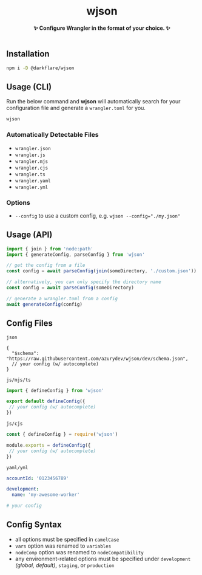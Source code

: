 <div align='center'>
<h1>wjson</h1>
<b>✨ Configure Wrangler in the format of your choice. ✨</b>
</br>
</br>
</div>

## Installation

```bash
npm i -D @darkflare/wjson
```

## Usage (CLI)

Run the below command and **wjson** will automatically search for your configuration file and generate a `wrangler.toml` for you.

```bash
wjson
```

### Automatically Detectable Files

- `wrangler.json`
- `wrangler.js`
- `wrangler.mjs`
- `wrangler.cjs`
- `wrangler.ts`
- `wrangler.yaml`
- `wrangler.yml`

### Options

- `--config` to use a custom config, e.g. `wjson --config="./my.json"`

## Usage (API)

```javascript
import { join } from 'node:path'
import { generateConfig, parseConfig } from 'wjson'

// get the config from a file
const config = await parseConfig(join(someDirectory, './custom.json'))

// alternatively, you can only specify the directory name
const config = await parseConfig(someDirectory)

// generate a wrangler.toml from a config
await generateConfig(config)
```

## Config Files

`json`

```jsonc
{
  "$schema": "https://raw.githubusercontent.com/azurydev/wjson/dev/schema.json",
  // your config (w/ autocomplete)
}
```

`js/mjs/ts`

```javascript
import { defineConfig } from 'wjson'

export default defineConfig({
 // your config (w/ autocomplete)
})
```

`js/cjs`

```javascript
const { defineConfig } = require('wjson')

module.exports = defineConfig({
 // your config (w/ autocomplete)
})
```

`yaml/yml`

```yml
accountId: '0123456789'

development:
  name: 'my-awesome-worker'

# your config
```

## Config Syntax

- all options must be specified in `camelCase`
- `vars` option was renamed to `variables`
- `nodeComp` option was renamed to `nodeCompatibility`
- any environment-related options must be specified under `development` *(global, default)*, `staging`, or `production`
